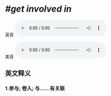 # ***\#get involved in*** 
英音
<audio src="./media/get involved in1_AAC.aac" controls="controls"></audio>

美音
<audio src="./media/get involved in2_AAC.aac" controls="controls"></audio>



  

英文释义
---
### 1.**参与; 卷入; 与……有关联**  


